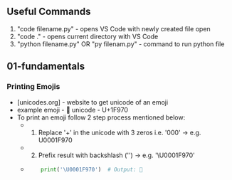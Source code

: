 ## Useful Commands

1. "code filename.py" - opens VS Code with newly created file open
2. "code ." - opens current directory with VS Code
3. "python filename.py" OR "py filenam.py" - command to run python file


## 01-fundamentals

### Printing Emojis

- [unicodes.org] - website to get unicode of an emoji
- example emoji - 🥰 unicode - U+1F970
- To print an emoji follow 2 step process mentioned below:
  - 1. Replace '+' in the unicode with 3 zeros i.e. '000' -> e.g. U0001F970
  - 2. Prefix result with backshlash ('\') -> e.g. '\U0001F970'
  - ```py 
        print('\U0001F970')  # Output: 🥰
    ```